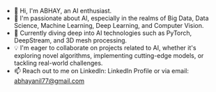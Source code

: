 - 👋 Hi, I'm ABHAY, an AI enthusiast.
- 👀 I'm passionate about AI, especially in the realms of Big Data, Data Science, Machine Learning, Deep Learning, and Computer Vision.
- 🌱 Currently diving deep into AI technologies such as PyTorch, DeepStream, and 3D mesh processing.
- 💡 I'm eager to collaborate on projects related to AI, whether it's exploring novel algorithms, implementing cutting-edge models, or tackling real-world challenges.
- 📫 Reach out to me on LinkedIn: LinkedIn Profile or via email: abhayanil77@gmail.com
<!---
ABHAY1937/ABHAY1937 is a ✨ special ✨ repository because its `README.md` (this file) appears on your GitHub profile.
You can click the Preview link to take a look at your changes.
--->
